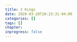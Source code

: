 ```yaml
---
title: 2 Kings
date: 2020-03-28T20:23:31-04:00
categories: []
tags: []
chapter: 
inprogress: false
---
```



